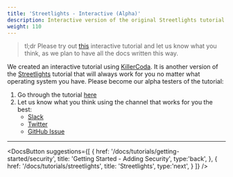 ```yaml
---
title: 'Streetlights - Interactive (Alpha)'
description: Interactive version of the original Streetlights tutorial.
weight: 110
---
```


>tl;dr
Please try out [this](https://killercoda.com/asyncapi/scenario/streetlight-tut) interactive tutorial and let us know what you think, as we plan to have all the docs written this way.<!--more-->

We created an interactive tutorial using [KillerCoda](https://killercoda.com). It is another version of the [Streetlights](./streetlights) tutorial that will always work for you no matter what operating system you have.
Please become our alpha testers of the tutorial:

1. Go through the tutorial [here](https://killercoda.com/asyncapi/scenario/streetlight-tut)
2. Let us know what you think using the channel that works for you the best:
   - [Slack](https://www.asyncapi.com/slack-invite/)
   - [Twitter](https://twitter.com/AsyncAPISpec)
   - [GitHub Issue](https://github.com/asyncapi/website/issues/)

---

<DocsButton
  suggestions={[
    {
      href: '/docs/tutorials/getting-started/security',
      title: 'Getting Started - Adding Security',
      type:'back',
    },
    {
      href: '/docs/tutorials/streetlights',
      title: 'Streetlights',
      type:'next',
    }
  ]}
/>
